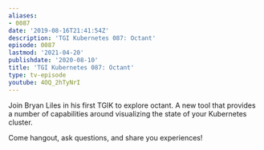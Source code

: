 ```yaml
---
aliases:
- 0087
date: '2019-08-16T21:41:54Z'
description: 'TGI Kubernetes 087: Octant'
episode: 0087
lastmod: '2021-04-20'
publishdate: '2020-08-10'
title: 'TGI Kubernetes 087: Octant'
type: tv-episode
youtube: 4OQ_2hTyNrI
---
```


Join Bryan Liles in his first TGIK to explore octant. A new tool that  provides a number of capabilities around visualizing the state of your Kubernetes cluster.

Come hangout, ask questions, and share you experiences!